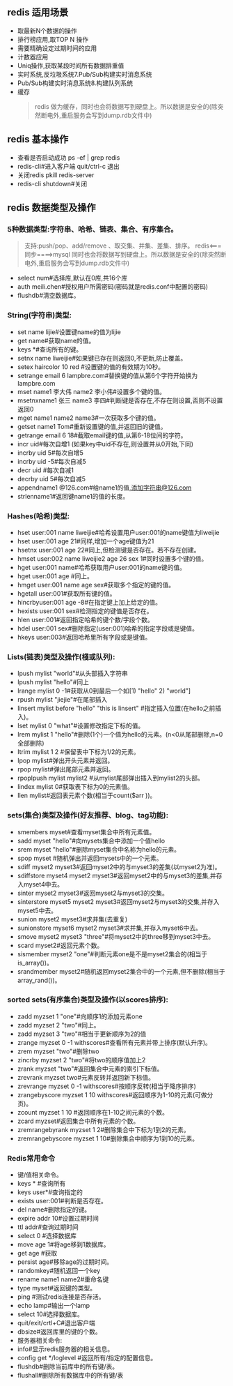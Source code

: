 ## redis 适用场景
- 取最新N个数据的操作
- 排行榜应用,取TOP N 操作
- 需要精确设定过期时间的应用
- 计数器应用
- Uniq操作,获取某段时间所有数据排重值
- 实时系统,反垃圾系统7.Pub/Sub构建实时消息系统
- Pub/Sub构建实时消息系统8.构建队列系统
- 缓存
  > redis 做为缓存，同时也会将数据写到硬盘上。所以数据是安全的(除突然断电外,重启服务会写到dump.rdb文件中)
## redis 基本操作
- 查看是否启动成功 ps -ef | grep redis
- redis-cli#进入客户端 quit/ctrl-c 退出
- 关闭redis pkill redis-server
- redis-cli shutdown#关闭
## redis 数据类型及操作
### 5种数据类型:字符串、哈希、链表、集合、有序集合。
  > 支持:push/pop、add/remove 、取交集、并集、差集、排序。
  > redis<===同步====>mysql
  > 同时也会将数据写到硬盘上。所以数据是安全的(除突然断电外,重启服务会写到dump.rdb文件中)
- select num#选择库,默认在0库,共16个库
- auth meili.chen#授权用户所需密码(密码就是redis.conf中配置的密码)
- flushdb#清空数据库。
### String(字符串)类型: 
- set name lijie#设置键name的值为lijie
- get name#获取name的值。
- keys *#查询所有的键。
- setnx name liweijie#如果键已存在则返回0,不更新,防止覆盖。
- setex haircolor 10 red #设置键的值的有效期为10秒。
- setrange email 6 lampbre.com#替换键的值从第6个字符开始换为lampbre.com
- mset name1 李大伟 name2 李小伟#设置多个键的值。
- msetnxname1 张三 name3 李四#判断键是否存在,不存在则设置,否则不设置返回0
- mget name1 name2 name3#一次获取多个键的值。
- getset name1 Tom#重新设置键的值,并返回旧的键值。
- getrange email 6 18#截取email键的值,从第6-18位间的字符。
- incr uid#每次自增1 (如果key中uid不存在,则设置并从0开始,下同)
- incrby uid 5#每次自增5 
- incrby uid -5#每次自减5 
- decr uid #每次自减1
- decrby uid 5#每次自减5
- appendname1 @126.com#给name1的值,添加字符串@126.com
- strlenname1#返回键name1的值的长度。
### Hashes(哈希)类型: 
- hset user:001 name liweijie#哈希设置用户user:001的name键值为liweijie
- hset user:001 age 21#同样,增加一个age键值为21
- hsetnx user:001 age 22#同上,但检测键是否存在。若不存在创建。
- hmset user:002 name liweijie2 age 26 sex 1#同时设置多个键的值。
- hget user:001 name#哈希获取用户user:001的name键的值。
- hget user:001 age #同上。
- hmget user:001 name age sex#获取多个指定的键的值。
- hgetall user:001#获取所有键的值。
- hincrbyuser:001 age -8#在指定键上加上给定的值。
- hexists user:001 sex#检测指定的键值是否存在。
- hlen user:001#返回指定哈希的键个数/字段个数。
- hdel user:001 sex#删除指定(user:001)哈希的指定字段或是键值。
- hkeys user:003#返回哈希里所有字段或是键值。
### Lists(链表)类型及操作(棧或队列): 
- lpush mylist "world"#从头部插入字符串
- lpush mylist "hello"#同上
- lrange mylist 0 -1#获取从0到最后一个如[1) "hello" 2) "world"]
- rpush mylist "jiejie"#在尾部插入
- linsert mylist before "hello" "this is linsert" #指定插入位置(在hello之前插入)。
- lset mylist 0 "what"#设置修改指定下标的值。
- lrem mylist 1 "hello"#删除(1个)一个值为hello的元素。(n<0从尾部删除,n=0全部删除)
- ltrim mylist 1 2 #保留表中下标为1/2的元素。
- lpop mylist#弹出开头元素并返回。
- rpop mylist#弹出尾部元素并返回。
- rpoplpush mylist mylist2 #从mylist尾部弹出插入到mylist2的头部。
- lindex mylist 0#获取表下标为0的元素值。
- llen mylist#返回表元素个数(相当于count($arr  ))。
### sets(集合)类型及操作(好友推荐、blog、tag功能): 
- smembers myset#查看myset集合中所有元素值。
- sadd myset "hello"#向mysets集合中添加一个值hello
- srem myset "hello"#删除myset集合中名称为hello的元素。
- spop myset #随机弹出并返回mysets中的一个元素。
- sdiff myset2 myset3#返回myset2中的与myset3的差集(以myset2为准)。
- sdiffstore myset4 myset2 myset3#返回myset2中的与myset3的差集,并存入myset4中去。
- sinter myset2 myset3#返回myset2与myset3的交集。
- sinterstore myset5 myset2 myset3#返回myset2与myset3的交集,并存入myset5中去。
- sunion myset2 myset3#求并集(去重复)
- sunionstore myset6 myset2 myset3#求并集,并存入myset6中去。
- smove myset2 myset3 "three"#将myset2中的three移到myset3中去。
- scard myset2#返回元素个数。
- sismember myset2 "one"#判断元素one是不是myset2集合的(相当于is_array())。
- srandmember myset2#随机返回myset2集合中的一个元素,但不删除(相当于array_rand())。
### sorted sets(有序集合)类型及操作(以scores排序): 
- zadd myzset 1 "one"#向顺序1的添加元素one
- zadd myzset 2 "two"#同上。
- zadd myzset 3 "two"#相当于更新顺序为2的值
- zrange myzset 0 -1 withscores#查看所有元素并带上排序(默认升序)。
- zrem myzset "two"#删除two
- zincrby myzset 2 "two"#将two的顺序值加上2
- zrank myzset "two"#返回集合中元素的索引下标值。
- zrevrank myzset two#元素反转并返回新下标值。
- zrevrange myzset 0 -1 withscores#按顺序反转(相当于降序排序)
- zrangebyscore myzset 1 10 withscores#返回顺序为1-10的元素(可做分页)。
- zcount myzset 1 10 #返回顺序在1-10之间元素的个数。
- zcard myzset#返回集合中所有元素的个数。
- zremrangebyrank myzset 1 2#删除集合中下标为1到2的元素。
- zremrangebyscore myzset 1 10#删除集合中顺序为1到10的元素。
### Redis常用命令  
- 键/值相关命令。
- keys * #查询所有
- keys user*#查询指定的
- exists user:001#判断是否存在。
- del name#删除指定的键。
- expire addr 10#设置过期时间
- ttl addr#查询过期时间
- select 0 #选择数据库
- move age 1#将age移到1数据库。
- get age #获取
- persist age#移除age的过期时间。
- randomkey#随机返回一个key
- rename name1 name2#重命名键
- type myset#返回键的类型。
- ping #测试redis连接是否存活。
- echo lamp#输出一个lamp
- select 10#选择数据库。
- quit/exit/crtl+C#退出客户端
- dbsize#返回库里的键的个数。
- 服务器相关命令:
- info#显示redis服务器的相关信息。
- config get */loglevel #返回所有/指定的配置信息。
- flushdb#删除当前库中的所有键/表。
- flushall#删除所有数据库中的所有键/表

